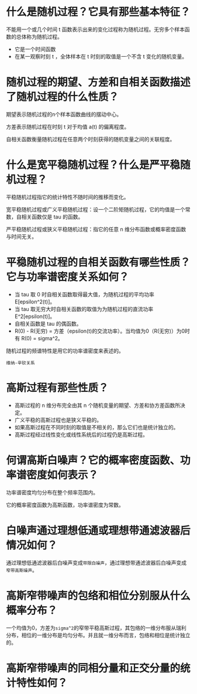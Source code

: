 # 什么是随机过程？它具有那些基本特征？
不能用一个或几个时间 t 函数表示出来的变化过程称为随机过程。无穷多个样本函数的总体称为随机过程。

* 它是一个时间函数
* 在某一观察时刻 t ，全体样本在 t 时刻的取值是一个不含 t 变化的随机变量。

# 随机过程的期望、方差和自相关函数描述了随机过程的什么性质？
期望表示随机过程的n个样本函数曲线的摆动中心。

方差表示随机过程在时刻 t 对于均值 a(t) 的偏离程度。

自相关函数衡量随机过程在任意两个时刻获得的随机变量之间的关联程度。

# 什么是宽平稳随机过程？什么是严平稳随机过程？
平稳随机过程指它的统计特性不随时间的推移而变化。

宽平稳随机过程或广义平稳随机过程：设一个二阶矩随机过程，它的均值是一个常数，自相关函数仅是 tau 的函数。

严平稳随机过程或狭义平稳随机过程：指它的任意 n 维分布函数或概率密度函数与时间无关。

# 平稳随机过程的自相关函数有哪些性质？它与功率谱密度关系如何？
* 当 tau 取 0 时自相关函数取得最大值，为随机过程的平均功率E[epsilon^2(t)]。
* 当 tau 取无穷大时自相关函数的取值为为随机过程的直流功率E^2[epsilon(t)]。
* 自相关函数是 tau 的偶函数。
* R(0) - R(无穷) = 方差（epsilon(t)的交流功率）。当均值为0（R(无穷)）为0时有 R(0) = sigma^2。

随机过程的频谱特性是用它的功率谱密度来表述的。

`维纳-辛钦关系`

# 高斯过程有那些性质？
* 高斯过程的 n 维分布完全由其 n 个随机变量的期望、方差和协方差函数所决定。
* 广义平稳的高斯过程也是狭义平稳的。
* 如果高斯过程在不同时刻的取值是不相关的，那么它们也是统计独立的。
* 高斯过程经过线性变化或线性系统后的过程仍是高斯过程。

# 何谓高斯白噪声？它的概率密度函数、功率谱密度如何表示？
功率谱密度均匀分布在整个频率范围内。

它的概率密度函数为高斯函数，功率谱密度为常数。

# 白噪声通过理想低通或理想带通滤波器后情况如何？
通过理想低通滤波器后白噪声变成`带限白噪声`，通过理想带通滤波器后白噪声变成`窄带高斯噪声`。

# 高斯窄带噪声的包络和相位分别服从什么概率分布？
一个均值为0，方差为`sigma^2`的窄带平稳高斯过程，其包络的一维分布服从瑞利分布，相位的一维分布是均匀分布。并且就一维分布而言，包络和相位是统计独立的。

# 高斯窄带噪声的同相分量和正交分量的统计特性如何？
